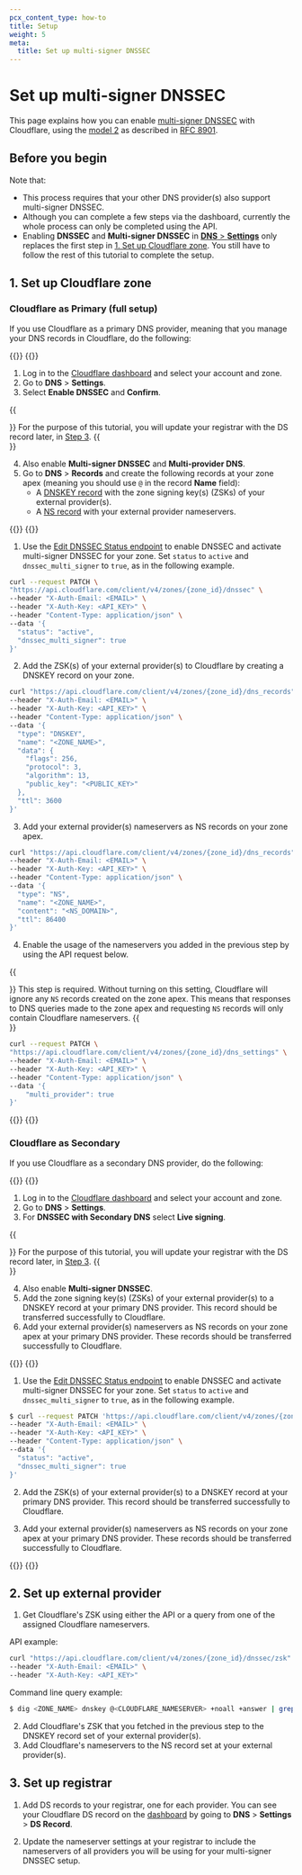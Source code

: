 ```yaml
---
pcx_content_type: how-to
title: Setup
weight: 5
meta:
  title: Set up multi-signer DNSSEC
---
```


# Set up multi-signer DNSSEC

This page explains how you can enable [multi-signer DNSSEC](/dns/dnssec/multi-signer-dnssec/) with Cloudflare, using the [model 2](/dns/dnssec/multi-signer-dnssec/about/) as described in [RFC 8901](https://www.rfc-editor.org/rfc/rfc8901.html).

## Before you begin

Note that:

- This process requires that your other DNS provider(s) also support multi-signer DNSSEC.
- Although you can complete a few steps via the dashboard, currently the whole process can only be completed using the API.
- Enabling **DNSSEC** and **Multi-signer DNSSEC** in [**DNS** > **Settings**](https://dash.cloudflare.com/?to=/:account/:zone/dns/settings) only replaces the first step in [1. Set up Cloudflare zone](#1-set-up-cloudflare-zone). You still have to follow the rest of this tutorial to complete the setup.

## 1. Set up Cloudflare zone

### Cloudflare as Primary (full setup)

If you use Cloudflare as a primary DNS provider, meaning that you manage your DNS records in Cloudflare, do the following:

{{<tabs labels="Dashboard | API">}}
{{<tab label="dashboard" no-code="true">}}

1. Log in to the [Cloudflare dashboard](https://dash.cloudflare.com/login) and select your account and zone.
2. Go to **DNS** > **Settings**.
3. Select **Enable DNSSEC** and **Confirm**.

{{<Aside type="note">}}
For the purpose of this tutorial, you will update your registrar with the DS record later, in [Step 3](/dns/dnssec/multi-signer-dnssec/setup/#3-set-up-registrar).
{{</Aside>}}

4. Also enable **Multi-signer DNSSEC** and **Multi-provider DNS**.
5. Go to **DNS** > **Records** and create the following records at your zone apex (meaning you should use `@` in the record **Name** field):
    - A [DNSKEY record](/dns/manage-dns-records/reference/dns-record-types/#ds-and-dnskey) with the zone signing key(s) (ZSKs) of your external provider(s).
    - A [NS record](/dns/manage-dns-records/reference/dns-record-types/#ns) with your external provider nameservers.

{{</tab>}}
{{<tab label="api" no-code="true">}}


1. Use the [Edit DNSSEC Status endpoint](/api/operations/dnssec-edit-dnssec-status) to enable DNSSEC and activate multi-signer DNSSEC for your zone. Set `status` to `active` and `dnssec_multi_signer` to `true`, as in the following example.

```bash
curl --request PATCH \
"https://api.cloudflare.com/client/v4/zones/{zone_id}/dnssec" \
--header "X-Auth-Email: <EMAIL>" \
--header "X-Auth-Key: <API_KEY>" \
--header "Content-Type: application/json" \
--data '{
  "status": "active",
  "dnssec_multi_signer": true
}'
```

2. Add the ZSK(s) of your external provider(s) to Cloudflare by creating a DNSKEY record on your zone.

```bash
curl "https://api.cloudflare.com/client/v4/zones/{zone_id}/dns_records" \
--header "X-Auth-Email: <EMAIL>" \
--header "X-Auth-Key: <API_KEY>" \
--header "Content-Type: application/json" \
--data '{
  "type": "DNSKEY",
  "name": "<ZONE_NAME>",
  "data": {
    "flags": 256,
    "protocol": 3,
    "algorithm": 13,
    "public_key": "<PUBLIC_KEY>"
  },
  "ttl": 3600
}'
```

3. Add your external provider(s) nameservers as NS records on your zone apex.

```bash
curl "https://api.cloudflare.com/client/v4/zones/{zone_id}/dns_records" \
--header "X-Auth-Email: <EMAIL>" \
--header "X-Auth-Key: <API_KEY>" \
--header "Content-Type: application/json" \
--data '{
  "type": "NS",
  "name": "<ZONE_NAME>",
  "content": "<NS_DOMAIN>",
  "ttl": 86400
}'
```

4. Enable the usage of the nameservers you added in the previous step by using the API request below.

{{<Aside type="warning">}}
This step is required. Without turning on this setting, Cloudflare will ignore any `NS` records created on the zone apex. This means that responses to DNS queries made to the zone apex and requesting `NS` records will only contain Cloudflare nameservers.
{{</Aside>}}

```bash
curl --request PATCH \
"https://api.cloudflare.com/client/v4/zones/{zone_id}/dns_settings" \
--header "X-Auth-Email: <EMAIL>" \
--header "X-Auth-Key: <API_KEY>" \
--header "Content-Type: application/json" \
--data '{
    "multi_provider": true
}'
```

{{</tab>}}
{{</tabs>}}

### Cloudflare as Secondary

If you use Cloudflare as a secondary DNS provider, do the following:

{{<tabs labels="Dashboard | API">}}
{{<tab label="dashboard" no-code="true">}}

1. Log in to the [Cloudflare dashboard](https://dash.cloudflare.com/login) and select your account and zone.
2. Go to **DNS** > **Settings**.
3. For **DNSSEC with Secondary DNS** select **Live signing**.

{{<Aside type="note">}}
For the purpose of this tutorial, you will update your registrar with the DS record later, in [Step 3](/dns/dnssec/multi-signer-dnssec/setup/#3-set-up-registrar).
{{</Aside>}}

4. Also enable **Multi-signer DNSSEC**.
5. Add the zone signing key(s) (ZSKs) of your external provider(s) to a DNSKEY record at your primary DNS provider. This record should be transferred successfully to Cloudflare.
6. Add your external provider(s) nameservers as NS records on your zone apex at your primary DNS provider. These records should be transferred successfully to Cloudflare.

{{</tab>}}
{{<tab label="api" no-code="true">}}

1. Use the [Edit DNSSEC Status endpoint](/api/operations/dnssec-edit-dnssec-status) to enable DNSSEC and activate multi-signer DNSSEC for your zone. Set `status` to `active` and `dnssec_multi_signer` to `true`, as in the following example.

```bash
$ curl --request PATCH 'https://api.cloudflare.com/client/v4/zones/{zone_id}/dnssec' \
--header "X-Auth-Email: <EMAIL>" \
--header "X-Auth-Key: <API_KEY>" \
--header "Content-Type: application/json" \
--data '{
  "status": "active",
  "dnssec_multi_signer": true
}'
```

2. Add the ZSK(s) of your external provider(s) to a DNSKEY record at your primary DNS provider. This record should be transferred successfully to Cloudflare.

3. Add your external provider(s) nameservers as NS records on your zone apex at your primary DNS provider. These records should be transferred successfully to Cloudflare.

{{</tab>}}
{{</tabs>}}

## 2. Set up external provider

1. Get Cloudflare's ZSK using either the API or a query from one of the assigned Cloudflare nameservers.

API example:

```bash
curl "https://api.cloudflare.com/client/v4/zones/{zone_id}/dnssec/zsk" \
--header "X-Auth-Email: <EMAIL>" \
--header "X-Auth-Key: <API_KEY>"
```

Command line query example:

```sh
$ dig <ZONE_NAME> dnskey @<CLOUDFLARE_NAMESERVER> +noall +answer | grep 256
```

2. Add Cloudflare's ZSK that you fetched in the previous step to the DNSKEY record set of your external provider(s).
3. Add Cloudflare's nameservers to the NS record set at your external provider(s).

## 3. Set up registrar

1. Add DS records to your registrar, one for each provider. You can see your Cloudflare DS record on the [dashboard](https://dash.cloudflare.com/?to=/:account/:zone/dns) by going to **DNS** > **Settings** > **DS Record**.

2. Update the nameserver settings at your registrar to include the nameservers of all providers you will be using for your multi-signer DNSSEC setup.
